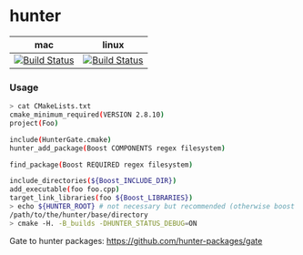 hunter
======

| mac                                         | linux                                             |
|---------------------------------------------|---------------------------------------------------|
| [![Build Status][link_master]][link_hunter] | [![Build Status][link_travis_linux]][link_hunter] |

[link_master]: https://travis-ci.org/ruslo/hunter.png?branch=master
[link_travis_linux]: https://travis-ci.org/ruslo/hunter.png?branch=travis.linux
[link_hunter]: https://travis-ci.org/ruslo/hunter

### Usage
```bash
> cat CMakeLists.txt
cmake_minimum_required(VERSION 2.8.10)
project(Foo)

include(HunterGate.cmake)
hunter_add_package(Boost COMPONENTS regex filesystem)

find_package(Boost REQUIRED regex filesystem)

include_directories(${Boost_INCLUDE_DIR})
add_executable(foo foo.cpp)
target_link_libraries(foo ${Boost_LIBRARIES})
> echo ${HUNTER_ROOT} # not necessary but recommended (otherwise boost will be downloaded to default directory)
/path/to/the/hunter/base/directory
> cmake -H. -B_builds -DHUNTER_STATUS_DEBUG=ON
```

Gate to hunter packages: https://github.com/hunter-packages/gate
